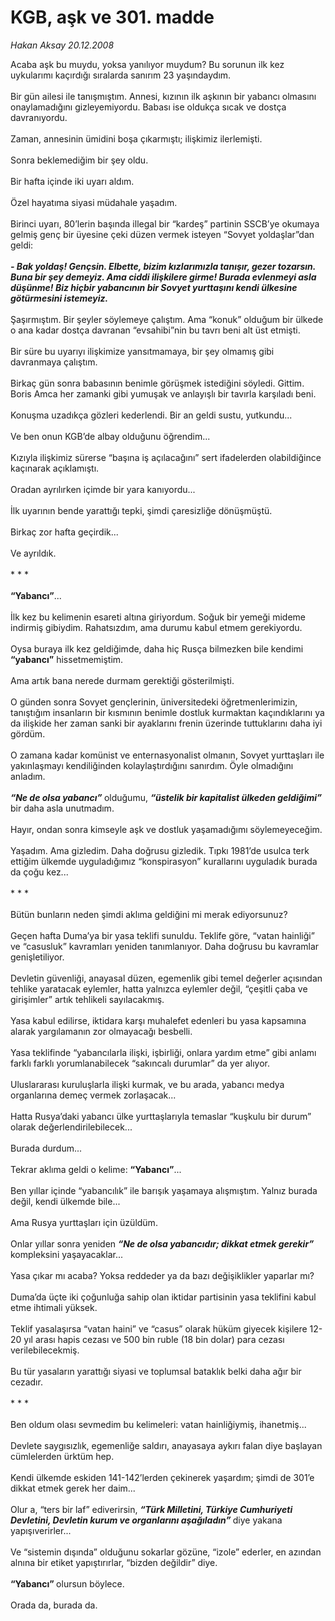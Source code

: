 # KGB, aşk ve 301. madde

*Hakan Aksay 20.12.2008*

<div class="taraf_structure_2col_1zq">
<div class="margen_n">



 <p>Acaba aşk bu muydu, yoksa yanılıyor muydum? Bu sorunun ilk kez uykularımı kaçırdığı sıralarda sanırım 23 yaşındaydım. <br/><br/>Bir gün ailesi ile tanışmıştım. Annesi, kızının ilk aşkının bir yabancı olmasını onaylamadığını gizleyemiyordu. Babası ise oldukça sıcak ve dostça davranıyordu. <br/><br/>Zaman, annesinin ümidini boşa çıkarmıştı; ilişkimiz ilerlemişti. <br/><br/>Sonra beklemediğim bir şey oldu. <br/><br/>Bir hafta içinde iki uyarı aldım. <br/><br/>Özel hayatıma siyasi müdahale yaşadım. <br/><br/>Birinci uyarı, 80’lerin başında illegal bir “kardeş” partinin SSCB’ye okumaya gelmiş genç bir üyesine çeki düzen vermek isteyen “Sovyet yoldaşlar”dan geldi:<b><i> <br/><br/>- Bak yoldaş! Gençsin. Elbette, bizim kızlarımızla tanışır, gezer tozarsın. Buna bir şey demeyiz. Ama ciddi ilişkilere girme! Burada evlenmeyi asla düşünme! Biz hiçbir yabancının bir Sovyet yurttaşını kendi ülkesine götürmesini istemeyiz.</i></b> <br/><br/>Şaşırmıştım. Bir şeyler söylemeye çalıştım. Ama “konuk” olduğum bir ülkede o ana kadar dostça davranan “evsahibi”nin bu tavrı beni alt üst etmişti. <br/><br/>Bir süre bu uyarıyı ilişkimize yansıtmamaya, bir şey olmamış gibi davranmaya çalıştım. <br/><br/>Birkaç gün sonra babasının benimle görüşmek istediğini söyledi. Gittim. Boris Amca her zamanki gibi yumuşak ve anlayışlı bir tavırla karşıladı beni. <br/><br/>Konuşma uzadıkça gözleri kederlendi. Bir an geldi sustu, yutkundu... <br/><br/>Ve ben onun KGB’de albay olduğunu öğrendim... <br/><br/>Kızıyla ilişkimiz sürerse “başına iş açılacağını” sert ifadelerden olabildiğince kaçınarak açıklamıştı. <br/><br/>Oradan ayrılırken içimde bir yara kanıyordu... <br/><br/>İlk uyarının bende yarattığı tepki, şimdi çaresizliğe dönüşmüştü. <br/><br/>Birkaç zor hafta geçirdik... <br/><br/>Ve ayrıldık. <br/><br/>* * *<b> <br/><br/>“Yabancı”</b>... <br/><br/>İlk kez bu kelimenin esareti altına giriyordum. Soğuk bir yemeği mideme indirmiş gibiydim. Rahatsızdım, ama durumu kabul etmem gerekiyordu. <br/><br/>Oysa buraya ilk kez geldiğimde, daha hiç Rusça bilmezken bile kendimi <b>“yabancı”</b> hissetmemiştim. <br/><br/>Ama artık bana nerede durmam gerektiği gösterilmişti. <br/><br/>O günden sonra Sovyet gençlerinin, üniversitedeki öğretmenlerimizin, tanıştığım insanların bir kısmının benimle dostluk kurmaktan kaçındıklarını ya da ilişkide her zaman sanki bir ayaklarını frenin üzerinde tuttuklarını daha iyi gördüm. <br/><br/>O zamana kadar komünist ve enternasyonalist olmanın, Sovyet yurttaşları ile yakınlaşmayı kendiliğinden kolaylaştırdığını sanırdım. Öyle olmadığını anladım.<b><i> <br/><br/>“Ne de olsa yabancı” </i></b>olduğumu, <b><i>“üstelik bir kapitalist ülkeden geldiğimi” </i></b>bir daha asla unutmadım. <br/><br/>Hayır, ondan sonra kimseyle aşk ve dostluk yaşamadığımı söylemeyeceğim. <br/><br/>Yaşadım. Ama gizledim. Daha doğrusu gizledik. Tıpkı 1981’de usulca terk ettiğim ülkemde uyguladığımız “konspirasyon” kurallarını uyguladık burada da çoğu kez... <br/><br/>* * * <br/><br/>Bütün bunların neden şimdi aklıma geldiğini mi merak ediyorsunuz? <br/><br/>Geçen hafta Duma’ya bir yasa teklifi sunuldu. Teklife göre, “vatan hainliği” ve “casusluk” kavramları yeniden tanımlanıyor. Daha doğrusu bu kavramlar genişletiliyor. <br/><br/>Devletin güvenliği, anayasal düzen, egemenlik gibi temel değerler açısından tehlike yaratacak eylemler, hatta yalnızca eylemler değil, “çeşitli çaba ve girişimler” artık tehlikeli sayılacakmış. <br/><br/>Yasa kabul edilirse, iktidara karşı muhalefet edenleri bu yasa kapsamına alarak yargılamanın zor olmayacağı besbelli. <br/><br/>Yasa teklifinde “yabancılarla ilişki, işbirliği, onlara yardım etme” gibi anlamı farklı farklı yorumlanabilecek “sakıncalı durumlar” da yer alıyor. <br/><br/>Uluslararası kuruluşlarla ilişki kurmak, ve bu arada, yabancı medya organlarına demeç vermek zorlaşacak... <br/><br/>Hatta Rusya’daki yabancı ülke yurttaşlarıyla temaslar “kuşkulu bir durum” olarak değerlendirilebilecek... <br/><br/>Burada durdum... <br/><br/>Tekrar aklıma geldi o kelime: <b>“Yabancı”</b>... <br/><br/>Ben yıllar içinde “yabancılık” ile barışık yaşamaya alışmıştım. Yalnız burada değil, kendi ülkemde bile... <br/><br/>Ama Rusya yurttaşları için üzüldüm. <br/><br/>Onlar yıllar sonra yeniden <b><i>“Ne de olsa yabancıdır; dikkat etmek gerekir”</i></b> kompleksini yaşayacaklar... <br/><br/>Yasa çıkar mı acaba? Yoksa reddeder ya da bazı değişiklikler yaparlar mı? <br/><br/>Duma’da üçte iki çoğunluğa sahip olan iktidar partisinin yasa teklifini kabul etme ihtimali yüksek. <br/><br/>Teklif yasalaşırsa “vatan haini” ve “casus” olarak hüküm giyecek kişilere 12-20 yıl arası hapis cezası ve 500 bin ruble (18 bin dolar) para cezası verilebilecekmiş. <br/><br/>Bu tür yasaların yarattığı siyasi ve toplumsal bataklık belki daha ağır bir cezadır. <br/><br/>* * * <br/><br/>Ben oldum olası sevmedim bu kelimeleri: vatan hainliğiymiş, ihanetmiş... <br/><br/>Devlete saygısızlık, egemenliğe saldırı, anayasaya aykırı falan diye başlayan cümlelerden ürktüm hep. <br/><br/>Kendi ülkemde eskiden 141-142’lerden çekinerek yaşardım; şimdi de 301’e dikkat etmek gerek her daim... <br/><br/>Olur a, “ters bir laf” ediverirsin, <b><i>“Türk Milletini, Türkiye Cumhuriyeti Devletini, Devletin kurum ve organlarını aşağıladın” </i></b>diye yakana yapışıverirler... <br/><br/>Ve “sistemin dışında” olduğunu sokarlar gözüne, “izole” ederler, en azından alnına bir etiket yapıştırırlar, “bizden değildir” diye.<b> <br/><br/>“Yabancı” </b>olursun böylece. <br/><br/>Orada da, burada da.</p>

<br/>


<div id="taraf_not">
</div>

</div>


</div>
